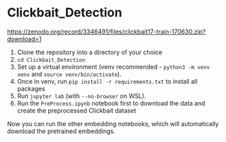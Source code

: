 # Clickbait_Detection
https://zenodo.org/record/3346491/files/clickbait17-train-170630.zip?download=1

1. Clone the repository into a directory of your choice
2. `cd Clickbait_Detection` 
3. Set up a virtual environment (venv recommended - `python3 -m venv venv` and `source venv/bin/activate`).
4. Once in venv, run `pip install -r requirements.txt` to install all packages
5. Run `jupyter lab` (with `--no-browser` on WSL). 
6. Run the `PreProcess.ipynb` notebook first to download the data and create the preprocessed Clickbait dataset

Now you can run the other embedding notebooks, which will automatically download the pretrained embeddings.
